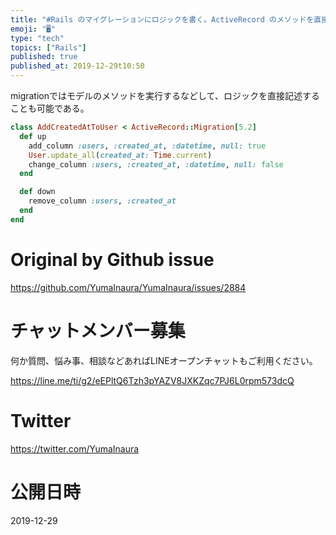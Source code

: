 ```yaml
---
title: "#Rails のマイグレーションにロジックを書く。ActiveRecord のメソッドを直接実行する。"
emoji: "🖥"
type: "tech"
topics: ["Rails"]
published: true
published_at: 2019-12-29t10:50
---
```


migrationではモデルのメソッドを実行するなどして、ロジックを直接記述することも可能である。

```rb
class AddCreatedAtToUser < ActiveRecord::Migration[5.2]
  def up
    add_column :users, :created_at, :datetime, null: true
    User.update_all(created_at: Time.current)
    change_column :users, :created_at, :datetime, null: false
  end

  def down
    remove_column :users, :created_at
  end
end

```

# Original by Github issue

https://github.com/YumaInaura/YumaInaura/issues/2884








<!-- Update From Qiita API -->

# チャットメンバー募集


何か質問、悩み事、相談などあればLINEオープンチャットもご利用ください。

https://line.me/ti/g2/eEPltQ6Tzh3pYAZV8JXKZqc7PJ6L0rpm573dcQ





# Twitter


https://twitter.com/YumaInaura


<!-- Update From Qiita API -->



# 公開日時

2019-12-29
